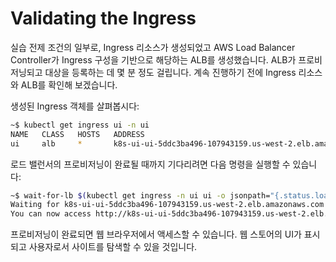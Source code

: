 # Validating the Ingress

실습 전제 조건의 일부로, Ingress 리소스가 생성되었고 AWS Load Balancer Controller가 Ingress 구성을 기반으로 해당하는 ALB를 생성했습니다. ALB가 프로비저닝되고 대상을 등록하는 데 몇 분 정도 걸립니다. 계속 진행하기 전에 Ingress 리소스와 ALB를 확인해 보겠습니다.

생성된 Ingress 객체를 살펴봅시다:

```bash
~$ kubectl get ingress ui -n ui
NAME   CLASS   HOSTS   ADDRESS                                                      PORTS   AGE
ui     alb     *       k8s-ui-ui-5ddc3ba496-107943159.us-west-2.elb.amazonaws.com   80      3m51s
```

로드 밸런서의 프로비저닝이 완료될 때까지 기다리려면 다음 명령을 실행할 수 있습니다:

```bash
~$ wait-for-lb $(kubectl get ingress -n ui ui -o jsonpath="{.status.loadBalancer.ingress[*].hostname}{'\n'}")
Waiting for k8s-ui-ui-5ddc3ba496-107943159.us-west-2.elb.amazonaws.com...
You can now access http://k8s-ui-ui-5ddc3ba496-107943159.us-west-2.elb.amazonaws.com
```

프로비저닝이 완료되면 웹 브라우저에서 액세스할 수 있습니다. 웹 스토어의 UI가 표시되고 사용자로서 사이트를 탐색할 수 있을 것입니다.

<figure><img src="https://eksworkshop.com/assets/images/home-139b528766858df3dd66ae3c09ec12ad.webp" alt=""><figcaption></figcaption></figure>

